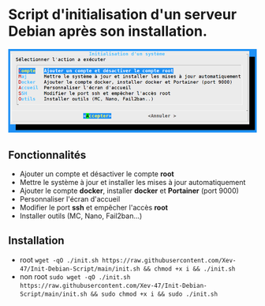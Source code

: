 # Script d'initialisation d'un serveur Debian après son installation.

    
![Menu](https://github.com/Xev-47/Init-Debian-Script/blob/main/menu.png)


## Fonctionnalités

- Ajouter un compte et désactiver le compte **root**
- Mettre le système à jour et installer les mises à jour automatiquement
- Ajouter le compte **docker**, installer **docker** et **Portainer** (port 9000)
- Personnaliser l'écran d'accueil
- Modifier le port **ssh** et empêcher l'accès **root**
- Installer outils (MC, Nano, Fail2ban...)



## Installation

* root
  ``wget -qO ./init.sh https://raw.githubusercontent.com/Xev-47/Init-Debian-Script/main/init.sh && chmod +x i && ./init.sh
  ``
* non root
 ``sudo wget -qO ./init.sh https://raw.githubusercontent.com/Xev-47/Init-Debian-Script/main/init.sh && sudo chmod +x i && sudo ./init.sh
``

